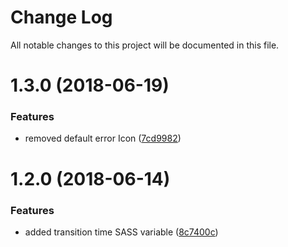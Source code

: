 # Change Log

All notable changes to this project will be documented in this file.

<a name="1.3.0"></a>
# 1.3.0 (2018-06-19)


### Features

* removed default error Icon ([7cd9982](https://github.com/SUI-Components/sui-components/commit/7cd9982))



<a name="1.2.0"></a>
# 1.2.0 (2018-06-14)


### Features

* added transition time SASS variable ([8c7400c](https://github.com/SUI-Components/sui-components/commit/8c7400c))



